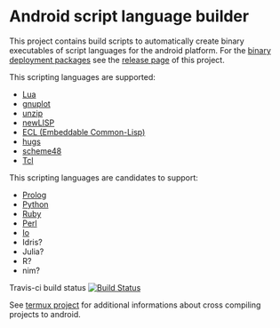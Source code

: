 # Android script language builder
This project contains build scripts to automatically create binary executables of script languages for the android platform.
For the [binary deployment packages](https://github.com/mneuroth/AndroidScriptLanguageBuilder/releases) see the [release page](https://github.com/mneuroth/AndroidScriptLanguageBuilder/releases) of this project.

This scripting languages are supported:
- [Lua](https://www.lua.org/)
- [gnuplot](http://gnuplot.info/)
- [unzip](http://infozip.sourceforge.net/UnZip.html)
- [newLISP](http://www.newlisp.org/)
- [ECL (Embeddable Common-Lisp)](https://common-lisp.net/project/ecl/)
- [hugs](https://www.haskell.org/hugs/)
- [scheme48](http://s48.org/)
- [Tcl](https://www.tcl-lang.org/)

This scripting languages are candidates to support: 
- [Prolog](http://swi-prolog.org)
- [Python](https://www.python.org/)
- [Ruby](https://www.ruby-lang.org)
- [Perl](https://www.perl.org/)
- [Io](http://iolanguage.com/)
- Idris?
- Julia?
- R?
- nim?

Travis-ci build status [![Build Status](https://travis-ci.org/mneuroth/androidscriptlanguagebuilder.svg?branch=master)](https://travis-ci.org/mneuroth/androidscriptlanguagebuilder)

See [termux project](https://github.com/termux/) for additional informations about cross compiling projects to android.
